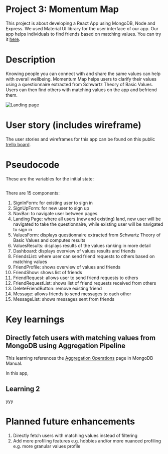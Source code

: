 # Project 3: Momentum Map
This project is about developing a React App using MongoDB, Node and Express. We used Material UI library for the user interface of our app. Our app helps individuals to find friends based on matching values. You can try it [here](https://momentum-map.netlify.app/).

# Description 
Knowing people you can connect with and share the same values can help with overall wellbeing. Momentum Map helps users to clarify their values using a questionnaire extracted from Schwartz Theory of Basic Values. Users can then find others with matching values on the app and befriend them. 

![Landing page](https://i.imgur.com/tCInkkC.png)

# User story (includes wireframe)
The user stories and wireframes for this app can be found on this public [trello board](https://trello.com/b/Z2nMQVJP/project-3).

# Pseudocode
These are the variables for the initial state:
```javascript

```
There are 15 components:
1. SignInForm: for existing user to sign in
2. SignUpForm: for new user to sign up
3. NavBar: to navigate user between pages
4. Landing Page: where all users (new and existing) land, new user will be navigated to take the questionnaire, while existing user will be navigated to sign in
5. ValuesForm: displays questionnaire extracted from Schwartz Theory of Basic Values and computes results
6. ValuesResults: displays results of the values ranking in more detail
7. Dashboard: displays overview of values results and friends
8. FriendsList: where user can send friend requests to others based on matching values
9. FriendProfile: shows overview of values and friends 
10. FriendShow: shows list of friends
11. FriendRequest: allows user to send friend requests to others
12. FriendRequestList: shows list of friend requests received from others
13. DeleteFriendButton: remove existing friend
14. Message: allows friends to send messages to each other
15. MessageList: shows messages sent from friends

# Key learnings
## Directly fetch users with matching values from MongoDB using Aggregation Pipeline
This learning references the [Aggregation Operations](https://www.mongodb.com/docs/manual/core/aggregation-pipeline/) page in MongoDB Manual.

In this app, 

## Learning 2
yyy
  
# Planned future enhancements
1. Directly fetch users with matching values instead of filtering
2. Add more profiling features e.g. hobbies and/or more nuanced profiling e.g. more granular values profile
